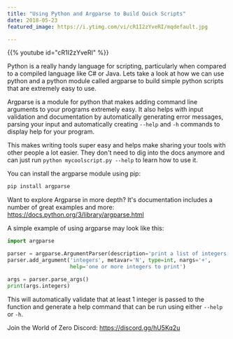 ```yaml
---
title: "Using Python and Argparse to Build Quick Scripts"
date: 2018-05-23
featured_image: https://i.ytimg.com/vi/cR1I2zYveRI/mqdefault.jpg

---
```


{{% youtube id="cR1I2zYveRI" %}}

Python is a really handy language for scripting, particularly when compared to a compiled language like C# or Java. Lets take a look at how we can use python and a python module called argparse to build simple python scripts that are extremely easy to use.

Argparse is a module for python that makes adding command line arguments to your programs extremely easy. It also helps with input validation and documentation by automatically generating error messages, parsing your input and automatically creating `--help` and `-h` commands to display help for your program.

This makes writing tools super easy and helps make sharing your tools with other people a lot easier. They don't need to dig into the docs anymore and can just run `python mycoolscript.py --help` to learn how to use it.

You can install the argparse module using pip:

```bash
pip install argparse
```

Want to explore Argparse in more depth? It's documentation includes a number of great examples and more: https://docs.python.org/3/library/argparse.html

A simple example of using argparse may look like this:

```python
import argparse

parser = argparse.ArgumentParser(description='print a list of integers')
parser.add_argument('integers', metavar='N', type=int, nargs='+',
                    help='one or more integers to print')

args = parser.parse_args()
print(args.integers)
```

This will automatically validate that at least 1 integer is passed to the function and generate a help command that can be run using either `--help` or `-h`.

Join the World of Zero Discord: https://discord.gg/hU5Kq2u